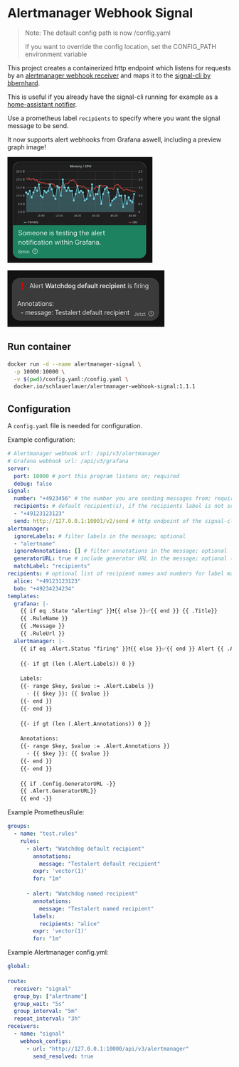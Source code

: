 # Alertmanager Webhook Signal

> Note: The default config path is now /config.yaml
>
> If you want to override the config location, set the CONFIG_PATH environment variable

This project creates a containerized http endpoint which listens for requests by an [alertmanager webhook receiver](https://prometheus.io/docs/alerting/latest/configuration/#webhook_config)
and maps it to the [signal-cli by bbernhard](https://github.com/bbernhard/signal-cli-rest-api).

This is useful if you already have the signal-cli running for example as a [home-assistant notifier](https://www.home-assistant.io/integrations/signal_messenger/).

Use a prometheus label `recipients` to specify where you want the signal message to be send.

It now supports alert webhooks from Grafana aswell, including a preview graph image!

![grafana](media/grafana.png)

![alertmanager](media/alertmanager.png)

## Run container

```bash
docker run -d --name alertmanager-signal \
  -p 10000:10000 \
  -v $(pwd)/config.yaml:/config.yaml \
  docker.io/schlauerlauer/alertmanager-webhook-signal:1.1.1
```

## Configuration

A `config.yaml` file is needed for configuration.

Example configuration:

```yaml
# Alertmanager webhook url: /api/v3/alertmanager
# Grafana webhook url: /api/v3/grafana
server:
  port: 10000 # port this program listens on; required
  debug: false
signal:
  number: "+4923456" # the number you are sending messages from; required
  recipients: # default recipient(s), if the recipients label is not set in alert; required
  - "+49123123123"
  send: http://127.0.0.1:10001/v2/send # http endpoint of the signal-cli; required
alertmanager:
  ignoreLabels: # filter labels in the message; optional
  - "alertname"
  ignoreAnnotations: [] # filter annotations in the message; optional
  generatorURL: true # include generator URL in the message; optional (default: false)
  matchLabel: "recipients"
recipients: # optional list of recipient names and numbers for label matching
  alice: "+49123123123"
  bob: "+49234234234"
templates:
  grafana: |-
    {{ if eq .State "alerting" }}❗{{ else }}✅{{ end }} {{ .Title}}
    {{ .RuleName }}
    {{ .Message }}
    {{ .RuleUrl }}
  alertmanager: |-
    {{ if eq .Alert.Status "firing" }}❗{{ else }}✅{{ end }} Alert {{ .Alertname }} is {{ .Alert.Status }}

    {{- if gt (len (.Alert.Labels)) 0 }}

    Labels:
    {{- range $key, $value := .Alert.Labels }}
      - {{ $key }}: {{ $value }}
    {{- end }}
    {{- end }}

    {{- if gt (len (.Alert.Annotations)) 0 }}

    Annotations:
    {{- range $key, $value := .Alert.Annotations }}
      - {{ $key }}: {{ $value }}
    {{- end }}
    {{- end }}

    {{ if .Config.GeneratorURL -}}
    {{ .Alert.GeneratorURL}}
    {{ end -}}
```

Example PrometheusRule:

```yaml
groups:
  - name: "test.rules"
    rules:
      - alert: "Watchdog default recipient"
        annotations:
          message: "Testalert default recipient"
        expr: 'vector(1)'
        for: "1m"

      - alert: "Watchdog named recipient"
        annotations:
          message: "Testalert named recipient"
        labels:
          recipients: "alice"
        expr: 'vector(1)'
        for: "1m"
```

Example Alertmanager config.yml:

```yaml
global:

route:
  receiver: "signal"
  group_by: ["alertname"]
  group_wait: "5s"
  group_interval: "5m"
  repeat_interval: "3h"
receivers:
  - name: "signal"
    webhook_configs:
      - url: "http://127.0.0.1:10000/api/v3/alertmanager"
        send_resolved: true
```
